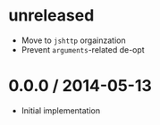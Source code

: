 unreleased
==========

  * Move to `jshttp` orgainzation
  * Prevent `arguments`-related de-opt

0.0.0 / 2014-05-13
==================

  * Initial implementation
